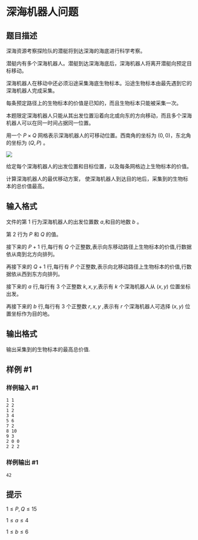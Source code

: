 # 深海机器人问题

## 题目描述

深海资源考察探险队的潜艇将到达深海的海底进行科学考察。


潜艇内有多个深海机器人。潜艇到达深海海底后，深海机器人将离开潜艇向预定目标移动。


深海机器人在移动中还必须沿途采集海底生物标本。沿途生物标本由最先遇到它的深海机器人完成采集。


每条预定路径上的生物标本的价值是已知的，而且生物标本只能被采集一次。


本题限定深海机器人只能从其出发位置沿着向北或向东的方向移动，而且多个深海机器人可以在同一时间占据同一位置。


用一个 $P\times Q$ 网格表示深海机器人的可移动位置。西南角的坐标为 $(0,0)$，东北角的坐标为 $(Q,P)$ 。



 ![](https://cdn.luogu.com.cn/upload/pic/12215.png) 

给定每个深海机器人的出发位置和目标位置，以及每条网格边上生物标本的价值。


计算深海机器人的最优移动方案， 使深海机器人到达目的地后，采集到的生物标本的总价值最高。



## 输入格式

文件的第 $1$ 行为深海机器人的出发位置数 $a$,和目的地数 $b$ 。


第 $2$ 行为 $P$ 和 $Q$ 的值。


接下来的 $P+1$ 行,每行有 $Q$ 个正整数,表示向东移动路径上生物标本的价值,行数据依从南到北方向排列。


再接下来的 $Q+1$ 行,每行有 $P$ 个正整数,表示向北移动路径上生物标本的价值,行数据依从西到东方向排列。


接下来的 $a$ 行,每行有 $3$ 个正整数 $k,x,y$,表示有 $k$ 个深海机器人从 $(x,y)$ 位置坐标出发。


再接下来的 $b$ 行,每行有 $3$ 个正整数 $r,x,y$ ,表示有 $r$ 个深海机器人可选择 $(x,y)$ 位置坐标作为目的地。


## 输出格式

输出采集到的生物标本的最高总价值.


## 样例 #1

### 样例输入 #1
```
1 1
2 2
1 2
3 4
5 6
7 2
8 10
9 3
2 0 0
2 2 2
```

### 样例输出 #1

```
42
```

## 提示

$1\leq P,Q\leq15$


$1\leq a\leq 4$


$1\leq b\leq 6$

